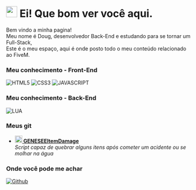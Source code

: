<h1>
  <img src="https://emojis.slackmojis.com/emojis/images/1531849430/4246/blob-sunglasses.gif?1531849430" width="30"/>
  Ei! Que bom ver você aqui.
</h1>

<p>
  Bem vindo a minha pagina!</br>
  Meu nome é Doug, desenvolvedor Back-End e estudando para se tornar um Full-Stack,</br>
  Este é o meu espaço, aqui é onde posto todo o meu conteúdo relacionado ao FiveM</b>. </p>

<h3>
  Meu conhecimento - Front-End
</h3>

<p>
  <img alt="HTML5" src="https://img.shields.io/badge/HTML5-E34F26?style=for-the-badge&logo=html5&logoColor=white" />
  <img alt="CSS3" src="https://img.shields.io/badge/CSS3-1572B6?style=for-the-badge&logo=css3&logoColor=white" />
  <img alt="JAVASCRIPT" src="https://img.shields.io/badge/JavaScript-323330?style=for-the-badge&logo=javascript&logoColor=F7DF1E" />
</p>

<h3>
  Meu conhecimento - Back-End
</h3>

<p>
  <img alt="LUA" src="https://img.shields.io/badge/Lua-2C2D72?style=for-the-badge&logo=lua&logoColor=white" />
</p>

<h3>
  Meus git
</h3>

<ul>
  <li>
    <a href="https://github.com/GENESEE5M/GENESEEItemDamage">
      <b>
        <img src="https://emojipedia-us.s3.dualstack.us-west-1.amazonaws.com/thumbs/240/apple/237/fire_1f525.png" width="20" alt="new" />
        GENESEEItemDamage
      </b>
    </a>
    <br/>
    <i>
      Script capaz de quebrar alguns itens após cometer um acidente ou se molhar na água
    </i>
  </li>
</ul>

<h3>
  Onde você pode me achar
</h3>

<p>
  <a href="https://github.com/JnnDougg" target="_blank">
    <img alt="Github" src="https://img.shields.io/badge/GitHub-%2312100E.svg?&style=for-the-badge&logo=Github&logoColor=white" />
  </a>
</p>
